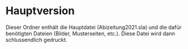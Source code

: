 # Hauptversion #

Dieser Ordner enthält die Hauptdatei (Abizeitung2021.sla) und die dafür benötigten Dateien (Bilder, Musterseiten, etc.). Diese Datei wird dann schlussendlich gedruckt.
